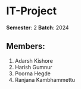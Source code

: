 # IT-Project

**Semester**: 2
**Batch**: 2024

## Members:
1. Adarsh Kishore
2. Harish Gumnur
3. Poorna Hegde
4. Ranjana Kambhammettu
